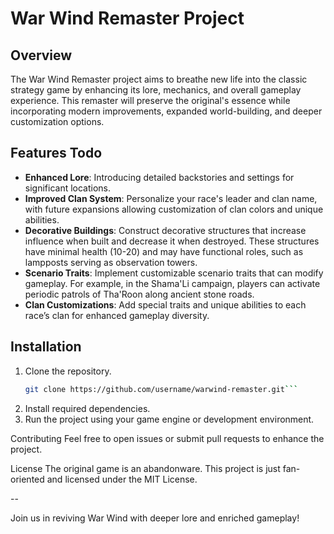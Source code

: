 # War Wind Remaster Project

## Overview
The War Wind Remaster project aims to breathe new life into the classic strategy game by enhancing its lore, mechanics, and overall gameplay experience. This remaster will preserve the original's essence while incorporating modern improvements, expanded world-building, and deeper customization options.

## Features Todo
- **Enhanced Lore**: Introducing detailed backstories and settings for significant locations.
- **Improved Clan System**: Personalize your race's leader and clan name, with future expansions allowing customization of clan colors and unique abilities.
- **Decorative Buildings**: Construct decorative structures that increase influence when built and decrease it when destroyed. These structures have minimal health (10-20) and may have functional roles, such as lampposts serving as observation towers.
- **Scenario Traits**: Implement customizable scenario traits that can modify gameplay. For example, in the Shama'Li campaign, players can activate periodic patrols of Tha'Roon along ancient stone roads.
- **Clan Customizations**: Add special traits and unique abilities to each race’s clan for enhanced gameplay diversity.

## Installation
1. Clone the repository.
   ```bash
   git clone https://github.com/username/warwind-remaster.git```
2. Install required dependencies.
3. Run the project using your game engine or development environment.

Contributing
Feel free to open issues or submit pull requests to enhance the project.

License
The original game is an abandonware. This project is just fan-oriented and licensed under the MIT License.

--

Join us in reviving War Wind with deeper lore and enriched gameplay!